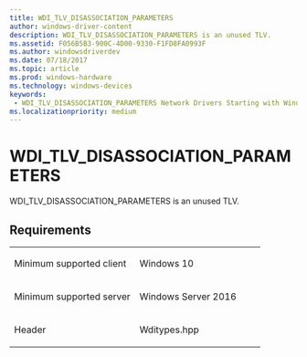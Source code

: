 ```yaml
---
title: WDI_TLV_DISASSOCIATION_PARAMETERS
author: windows-driver-content
description: WDI_TLV_DISASSOCIATION_PARAMETERS is an unused TLV.
ms.assetid: F056B5B3-900C-4D00-9330-F1FD8FA0993F
ms.author: windowsdriverdev 
ms.date: 07/18/2017 
ms.topic: article 
ms.prod: windows-hardware 
ms.technology: windows-devices 
keywords:
 - WDI_TLV_DISASSOCIATION_PARAMETERS Network Drivers Starting with Windows Vista
ms.localizationpriority: medium
---
```


# WDI\_TLV\_DISASSOCIATION\_PARAMETERS


WDI\_TLV\_DISASSOCIATION\_PARAMETERS is an unused TLV.

Requirements
------------

<table>
<colgroup>
<col width="50%" />
<col width="50%" />
</colgroup>
<tbody>
<tr class="odd">
<td><p>Minimum supported client</p></td>
<td><p>Windows 10</p></td>
</tr>
<tr class="even">
<td><p>Minimum supported server</p></td>
<td><p>Windows Server 2016</p></td>
</tr>
<tr class="odd">
<td><p>Header</p></td>
<td>Wditypes.hpp</td>
</tr>
</tbody>
</table>

 

 




